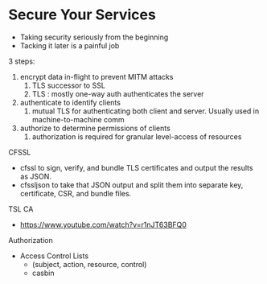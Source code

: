 # Secure Your Services

- Taking security seriously from the beginning
- Tacking it later is a painful job


3 steps:
  1. encrypt data in-flight to prevent MITM attacks
     1. TLS successor to SSL
     2. TLS : mostly one-way auth authenticates the server
  2. authenticate to identify clients
     1. mutual TLS for authenticating both client and server. Usually used in machine-to-machine comm
  3. authorize to determine permissions of clients
     1. authorization is required for granular level-access of resources


CFSSL
- cfssl to sign, verify, and bundle TLS certificates and output the results as JSON.
- cfssljson to take that JSON output and split them into separate key, certificate, CSR, and bundle files.



TSL CA
- https://www.youtube.com/watch?v=r1nJT63BFQ0


Authorization
- Access Control Lists
  - (subject, action, resource, control)
  - casbin

